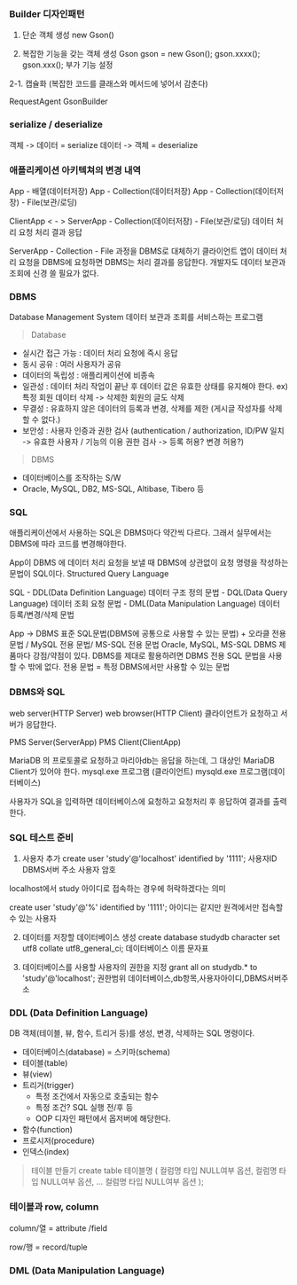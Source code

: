 ### Builder 디자인패턴

1. 단순 객체 생성
new Gson()

2. 복잡한 기능을 갖는 객체 생성
Gson gson = new Gson();
gson.xxxx();
gson.xxx();
부가 기능 설정

2-1. 캡슐화 (복잡한 코드를 클래스와 메서드에 넣어서 감춘다)

RequestAgent
GsonBuilder


### serialize / deserialize

객체 -> 데이터 = serialize
데이터 -> 객체 = deserialize

### 애플리케이션 아키텍쳐의 변경 내역

App - 배열(데이터저장)
App - Collection(데이터저장)
App - Collection(데이터저장) - File(보관/로딩)

ClientApp < - > ServerApp - Collection(데이터저장) - File(보관/로딩)
데이터 처리 요청
처리 결과 응답

ServerApp - Collection - File 과정을 DBMS로 대체하기
클라이언트 앱이 데이터 처리 요청을 DBMS에 요청하면 DBMS는 처리 결과를 응답한다.
개발자도 데이터 보관과 조회에 신경 쓸 필요가 없다.

### DBMS

Database Management System
데이터 보관과 조회를 서비스하는 프로그램

> Database
- 실시간 접근 가능 : 데이터 처리 요청에 즉시 응답
- 동시 공유 : 여러 사용자가 공유
- 데이터의 독립성 : 애플리케이션에 비종속
- 일관성 : 데이터 처리 작업이 끝난 후 데이터 값은 유효한 상태를 유지해야 한다.
ex) 특정 회원 데이터 삭제 -> 삭제한 회원의 글도 삭제
- 무결성 : 유효하지 않은 데이터의 등록과 변경, 삭제를 제한 (게시글 작성자를 삭제할 수 없다.)
- 보안성 : 사용자 인증과 권한 검사 (authentication / authorization, ID/PW 일치 -> 유효한 사용자 / 기능의 이용 권한 검사 -> 등록 허용? 변경 허용?) 

> DBMS
- 데이터베이스를 조작하는 S/W
- Oracle, MySQL, DB2, MS-SQL, Altibase, Tibero 등

### SQL

애플리케이션에서 사용하는 SQL은 DBMS마다 약간씩 다르다. 그래서 실무에서는 DBMS에 따라 코드를 변경해야한다.

App이 DBMS 에 데이터 처리 요청을 보낼 때 DBMS에 상관없이 요청 명령을 작성하는 문법이 SQL이다.
Structured Query Language

SQL - DDL(Data Definition Language) 데이터 구조 정의 문법
    - DQL(Data Query Language) 데이터 조회 요청 문법
    - DML(Data Manipulation Language) 데이터 등록/변경/삭제 문법

App -> DBMS 표준 SQL문법(DBMS에 공통으로 사용할 수 있는 문법) + 오라클 전용 문법 / MySQL 전용 문법/ MS-SQL 전용 문법
Oracle, MySQL, MS-SQL
DBMS 제품마다 강점/약점이 있다. DBMS를 제대로 활용하려면 DBMS 전용 SQL 문법을 사용할 수 밖에 없다.
전용 문법 = 특정 DBMS에서만 사용할 수 있는 문법


### DBMS와 SQL

web server(HTTP Server)          web browser(HTTP Client)
클라이언트가 요청하고 서버가 응답한다.

PMS Server(ServerApp)
PMS Client(ClientApp)

MariaDB 의 프로토콜로 요청하고 마리아db는 응답을 하는데, 그 대상인 MariaDB Client가 있어야 한다.
mysql.exe 프로그램 (클라이언트)
mysqld.exe 프로그램(데이터베이스)

사용자가 SQL을 입력하면 데이터베이스에 요청하고 요청처리 후 응답하여 결과를 출력한다.

### SQL 테스트 준비

1. 사용자 추가 create user 'study'@'localhost' identified by '1111';
                            사용자ID    DBMS서버 주소               사용자 암호

localhost에서 study 아이디로 접속하는 경우에 허락하겠다는 의미

create user 'study'@'%' identified by '1111';
아이디는 같지만 원격에서만 접속할 수 있는 사용자

2. 데이터를 저장할 데이터베이스 생성 
create database studydb character set utf8 collate utf8_general_ci;
                데이터베이스 이름       문자표

3. 데이터베이스를 사용할 사용자의 권한을 지정
grant all on studydb.* to 'study'@'localhost';
    권한범위    데이터베이스,db항목,사용자아이디,DBMS서버주소

### DDL (Data Definition Language)
DB 객체(테이블, 뷰, 함수, 트리거 등)를 생성, 변경, 삭제하는 SQL 명령이다.

- 데이터베이스(database) = 스키마(schema)
- 테이블(table)
- 뷰(view)
- 트리거(trigger)
  - 특정 조건에서 자동으로 호출되는 함수
  - 특정 조건? SQL 실행 전/후 등
  - OOP 디자인 패턴에서 옵저버에 해당한다.
- 함수(function)
- 프로시저(procedure)
- 인덱스(index)

> 테이블 만들기
create table 테이블명 (
  컬럼명 타입 NULL여부 옵션,
  컬럼명 타입 NULL여부 옵션,
  ...
  컬럼명 타입 NULL여부 옵션
  );

### 테이블과 row, column

column/열 = attribute /field

row/행 = record/tuple

### DML (Data Manipulation Language)




